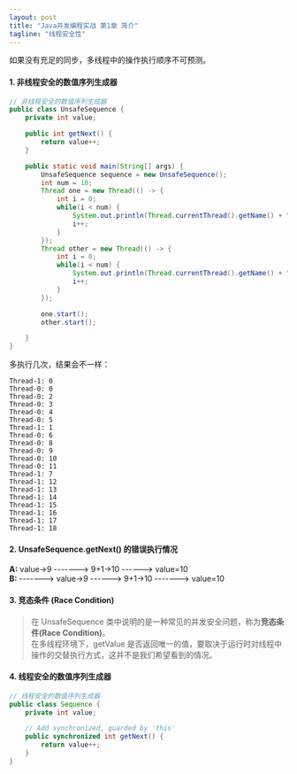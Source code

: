 ```yaml
---
layout: post
title: "Java并发编程实战 第1章 简介"
tagline: "线程安全性"
---
```


如果没有充足的同步，多线程中的操作执行顺序不可预测。

#### 1. **非线程安全**的数值序列生成器

```java
// 非线程安全的数值序列生成器
public class UnsafeSequence {
    private int value;

    public int getNext() {
        return value++;
    }

    public static void main(String[] args) {
        UnsafeSequence sequence = new UnsafeSequence();
        int num = 10;
        Thread one = new Thread(() -> {
            int i = 0;
            while(i < num) {
                System.out.println(Thread.currentThread().getName() + ": " + sequence.getNext());
                i++;
            }
        });
        Thread other = new Thread(() -> {
            int i = 0;
            while(i < num) {
                System.out.println(Thread.currentThread().getName() + ": " + sequence.getNext());
                i++;
            }
        });

        one.start();
        other.start();

    }
}
```

多执行几次，结果会不一样：
```
Thread-1: 0
Thread-0: 0
Thread-0: 2
Thread-0: 3
Thread-0: 4
Thread-0: 5
Thread-1: 1
Thread-0: 6
Thread-0: 8
Thread-0: 9
Thread-0: 10
Thread-0: 11
Thread-1: 7
Thread-1: 12
Thread-1: 13
Thread-1: 14
Thread-1: 15
Thread-1: 16
Thread-1: 17
Thread-1: 18
```

#### 2. UnsafeSequence.getNext() 的错误执行情况

**A:** value->9 -------> 9+1->10 ------> value=10  
**B:** -------> value->9 ------> 9+1->10 -------> value=10

#### 3. 竞态条件 (Race Condition)

> 在 UnsafeSequence 类中说明的是一种常见的并发安全问题，称为**竞态条件(Race Condition)**。  
> 在多线程环境下，getValue 是否返回唯一的值，要取决于运行时对线程中操作的交替执行方式，这并不是我们希望看到的情况。

#### 4. **线程安全**的数值序列生成器

```java
// 线程安全的数值序列生成器
public class Sequence {
    private int value;

    // Add synchronized, guarded by 'this'
    public synchronized int getNext() {
        return value++;
    }
}
```

